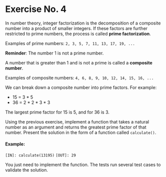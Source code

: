 # Exercise No. 4

In number theory, integer factorization is the decomposition of a composite number into a product of smaller integers. If these factors are further restricted to prime numbers, the process is called **prime factorization**.

Examples of prime numbers: `2, 3, 5, 7, 11, 13, 17, 19, ...`

**Reminder**: The number 1 is not a prime number.

A number that is greater than 1 and is not a prime is called a **composite number**.

Examples of composite numbers: `4, 6, 8, 9, 10, 12, 14, 15, 16, ...`

We can break down a composite number into prime factors. For example:

-   15 = 3 * 5
-   36 = 2 * 2 * 3 * 3

The largest prime factor for 15 is 5, and for 36 is 3.


Using the previous exercise, implement a function that takes a natural number as an argument and returns the greatest prime factor of that number. Present the solution in the form of a function called `calculate()`.

#### Example:
`[IN]: calculate(13195)`
`[OUT]: 29`

You just need to implement the function. The tests run several test cases to validate the solution.